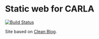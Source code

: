 # Static web for CARLA

[![Build Status](https://travis-ci.org/carla-simulator/carla-simulator.github.io.svg?branch=master)](https://travis-ci.org/carla-simulator/carla-simulator.github.io)

Site based on [Clean Blog](https://github.com/BlackrockDigital/startbootstrap-clean-blog).
